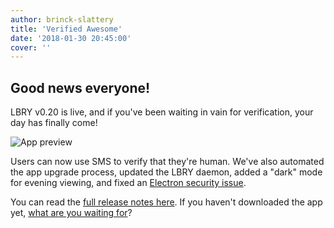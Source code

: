 ```yaml
---
author: brinck-slattery
title: 'Verified Awesome'
date: '2018-01-30 20:45:00'
cover: ''
---
```

## Good news everyone! 

LBRY v0.20 is live, and if you've been waiting in vain for verification, your day has finally come!

![App preview](https://spee.ch/3/2point01.png)

Users can now use SMS to verify that they're human. We've also automated the app upgrade process, updated the LBRY daemon, added a "dark" mode for evening viewing, and fixed an [Electron security issue](https://electronjs.org/blog/protocol-handler-fix).

You can read the [full release notes here](https://github.com/lbryio/lbry-app/releases/tag/untagged-b1ff09aa4d6c2bcfe4d7). If you haven't downloaded the app yet, [what are you waiting for](lbry.io/get)?
